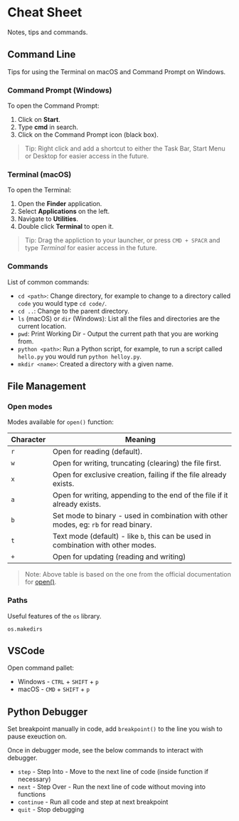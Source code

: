# Cheat Sheet

Notes, tips and commands.


## Command Line

Tips for using the Terminal on macOS and Command Prompt on Windows.

### Command Prompt (Windows)

To open the Command Prompt:
 
 1. Click on **Start**.
 2. Type **cmd** in search.
 3. Click on the Command Prompt icon (black box).
 
> Tip: Right click and add a shortcut to either the Task Bar, Start Menu or Desktop for easier access in the future.


### Terminal (macOS)

To open the Terminal:

 1. Open the **Finder** application.
 2. Select **Applications** on the left.
 3. Navigate to **Utilities**.
 4. Double click **Terminal** to open it.
 
> Tip: Drag the appliction to your launcher, or press `CMD + SPACR` and type *Terminal* for easier access in the future.


### Commands

List of common commands:

 * `cd <path>`: Change directory, for example to change to a directory called `code` you would type `cd code/`.
 * `cd ..`: Change to the parent directory.
 * `ls` (macOS) or `dir` (Windows): List all the files and directories are the current location.
 * `pwd`: Print Working Dir - Output the current path that you are working from.
 * `python <path>`: Run a Python script, for example, to run a script called `hello.py` you would run `python helloy.py`.
 * `mkdir <name>`: Created a directory with a given name.

## File Management


### Open modes

Modes available for `open()` function:

| Character | Meaning                                                                              |
| --------- | -------                                                                              |
| `r`       | Open for reading (default).                                                          |
| `w`       | Open for writing, truncating (clearing) the file first.                              |
| `x`       | Open for exclusive creation, failing if the file already exists.                     |
| `a`       | Open for writing, appending to the end of the file if it already exists.             |
| `b`       | Set mode to binary - used in combination with other modes, eg: `rb` for read binary. |
| `t`       | Text mode (default) - like `b`, this can be used in combination with other modes.    |
| `+`       | Open for updating (reading and writing)                                              |

 > Note: Above table is based on the one from the official documentation for [open()](https://docs.python.org/3/library/functions.html#open).

### Paths

Useful features of the `os` library.

`os.makedirs`


## VSCode

Open command pallet:
 * Windows - `CTRL` + `SHIFT` + `p`
 * macOS - `CMD` + `SHIFT` + `p`


## Python Debugger

Set breakpoint manually in code, add `breakpoint()` to the line you wish to pause exeuction on.

Once in debugger mode, see the below commands to interact with debugger.

 * `step` - Step Into - Move to the next line of code (inside function if necessary)
 * `next` - Step Over - Run the next line of code without moving into functions
 * `continue` - Run all code and step at next breakpoint
 * `quit` - Stop debugging
